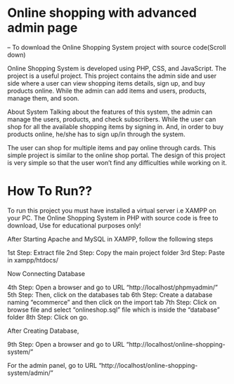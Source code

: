 # Online shopping with advanced admin page



    
– To download the Online Shopping System project with source code(Scroll down)

Online Shopping System is developed using PHP, CSS, and JavaScript. The project is a useful project. This project contains the admin side and user side where a user can view shopping items details, sign up, and buy products online. While the admin can add items and users, products, manage them, and soon.

About System
Talking about the features of this system, the admin can manage the users, products, and check subscribers. While the user can shop for all the available shopping items by signing in. And, in order to buy products online, he/she has to sign up/in through the system.

The user can shop for multiple items and pay online through cards. This simple project is similar to the online shop portal. The design of this project is very simple so that the user won’t find any difficulties while working on it.

<h1>How To Run?? </h1>
To run this project you must have installed a virtual server i.e XAMPP on your PC. The Online Shopping System in PHP with source code is free to download, Use for educational purposes only!

After Starting Apache and MySQL in XAMPP, follow the following steps

1st Step: Extract file
2nd Step: Copy the main project folder
3rd Step: Paste in xampp/htdocs/

Now Connecting Database

4th Step: Open a browser and go to URL “http://localhost/phpmyadmin/”
5th Step: Then, click on the databases tab
6th Step: Create a database naming “ecommerce” and then click on the import tab
7th Step: Click on browse file and select “onlineshop.sql” file which is inside the “database” folder
8th Step: Click on go.

After Creating Database,

9th Step: Open a browser and go to URL “http://localhost/online-shopping-system/”

For the admin panel, go to URL “http://localhost/online-shopping-system/admin/”
